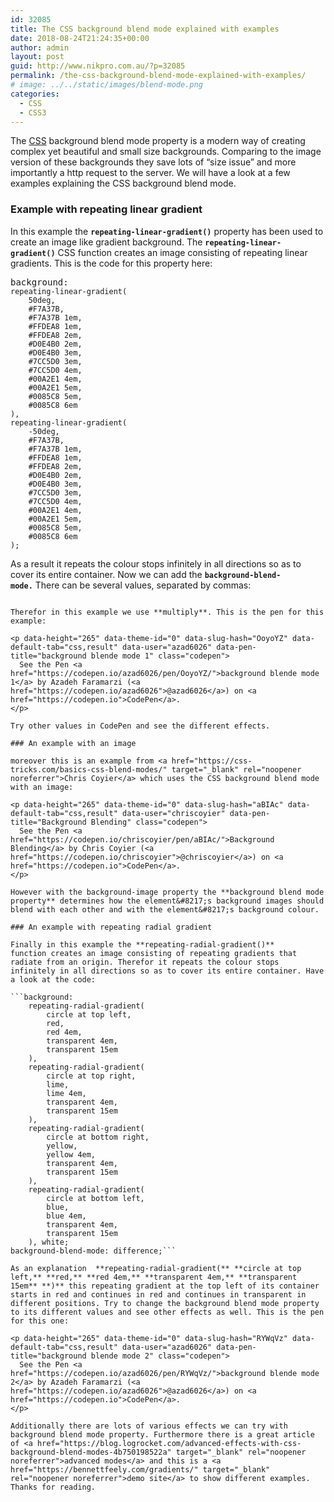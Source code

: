 ```yaml
---
id: 32085
title: The CSS background blend mode explained with examples
date: 2018-08-24T21:24:35+00:00
author: admin
layout: post
guid: http://www.nikpro.com.au/?p=32085
permalink: /the-css-background-blend-mode-explained-with-examples/
# image: ../../static/images/blend-mode.png
categories:
  - CSS
  - CSS3
---
```

The [CSS](http://www.nikpro.com.au/category/css) background blend mode property is a modern way of creating complex yet beautiful and small size backgrounds. Comparing to the image version of these backgrounds they save lots of &#8220;size issue&#8221; and more importantly a http request to the server. We will have a look at a few examples explaining the CSS background blend mode.

### Example with repeating linear gradient

In this example the **`repeating-linear-gradient()`** property has been used to create an image like gradient background. The **`repeating-linear-gradient()`** CSS function creates an image consisting of repeating linear gradients. This is the code for this property here:

<pre class="wp-block-preformatted">background:
<code>repeating-linear-gradient(
    50deg,
    #F7A37B,
    #F7A37B 1em,
    #FFDEA8 1em,
    #FFDEA8 2em,
    #D0E4B0 2em,
    #D0E4B0 3em,
    #7CC5D0 3em,
    #7CC5D0 4em,
    #00A2E1 4em,
    #00A2E1 5em,
    #0085C8 5em,
    #0085C8 6em
),
repeating-linear-gradient(
    -50deg,
    #F7A37B,
    #F7A37B 1em,
    #FFDEA8 1em,
    #FFDEA8 2em,
    #D0E4B0 2em,
    #D0E4B0 3em,
    #7CC5D0 3em,
    #7CC5D0 4em,
    #00A2E1 4em,
    #00A2E1 5em,
    #0085C8 5em,
    #0085C8 6em
);</code><br /></pre>

As a result it repeats the colour stops infinitely in all directions so as to cover its entire container. Now we can add the **`background-blend-mode.`** There can be several values, separated by commas:

```&lt;blend-mode> = normal <a href="https://developer.mozilla.org/en-US/docs/CSS/Value_definition_syntax#Single_bar">|</a> multiply <a href="https://developer.mozilla.org/en-US/docs/CSS/Value_definition_syntax#Single_bar">|</a> screen <a href="https://developer.mozilla.org/en-US/docs/CSS/Value_definition_syntax#Single_bar">|</a> overlay <a href="https://developer.mozilla.org/en-US/docs/CSS/Value_definition_syntax#Single_bar">|</a> darken <a href="https://developer.mozilla.org/en-US/docs/CSS/Value_definition_syntax#Single_bar">|</a> lighten <a href="https://developer.mozilla.org/en-US/docs/CSS/Value_definition_syntax#Single_bar">|</a> color-dodge <a href="https://developer.mozilla.org/en-US/docs/CSS/Value_definition_syntax#Single_bar">|</a> color-burn <a href="https://developer.mozilla.org/en-US/docs/CSS/Value_definition_syntax#Single_bar">|</a> hard-light <a href="https://developer.mozilla.org/en-US/docs/CSS/Value_definition_syntax#Single_bar">|</a> soft-light <a href="https://developer.mozilla.org/en-US/docs/CSS/Value_definition_syntax#Single_bar">|</a> difference <a href="https://developer.mozilla.org/en-US/docs/CSS/Value_definition_syntax#Single_bar">|</a> exclusion <a href="https://developer.mozilla.org/en-US/docs/CSS/Value_definition_syntax#Single_bar">|</a> hue <a href="https://developer.mozilla.org/en-US/docs/CSS/Value_definition_syntax#Single_bar">|</a> saturation <a href="https://developer.mozilla.org/en-US/docs/CSS/Value_definition_syntax#Single_bar">|</a> color <a href="https://developer.mozilla.org/en-US/docs/CSS/Value_definition_syntax#Single_bar">|</a> luminosity<br /></pre>

Therefor in this example we use **multiply**. This is the pen for this example:

<p data-height="265" data-theme-id="0" data-slug-hash="OoyoYZ" data-default-tab="css,result" data-user="azad6026" data-pen-title="background blende mode 1" class="codepen">
  See the Pen <a href="https://codepen.io/azad6026/pen/OoyoYZ/">background blende mode 1</a> by Azadeh Faramarzi (<a href="https://codepen.io/azad6026">@azad6026</a>) on <a href="https://codepen.io">CodePen</a>.
</p>

Try other values in CodePen and see the different effects.

### An example with an image

moreover this is an example from <a href="https://css-tricks.com/basics-css-blend-modes/" target="_blank" rel="noopener noreferrer">Chris Coyier</a> which uses the CSS background blend mode with an image:

<p data-height="265" data-theme-id="0" data-slug-hash="aBIAc" data-default-tab="css,result" data-user="chriscoyier" data-pen-title="Background Blending" class="codepen">
  See the Pen <a href="https://codepen.io/chriscoyier/pen/aBIAc/">Background Blending</a> by Chris Coyier (<a href="https://codepen.io/chriscoyier">@chriscoyier</a>) on <a href="https://codepen.io">CodePen</a>.
</p>

However with the background-image property the **background blend mode property** determines how the element&#8217;s background images should blend with each other and with the element&#8217;s background colour.

### An example with repeating radial gradient

Finally in this example the **repeating-radial-gradient()** function creates an image consisting of repeating gradients that radiate from an origin. Therefor it repeats the colour stops infinitely in all directions so as to cover its entire container. Have a look at the code:

```background:
    repeating-radial-gradient(
        circle at top left,
        red,
        red 4em,
        transparent 4em,
        transparent 15em
    ),
    repeating-radial-gradient(
        circle at top right,
        lime,
        lime 4em,
        transparent 4em,
        transparent 15em
    ),
    repeating-radial-gradient(
        circle at bottom right,
        yellow,
        yellow 4em,
        transparent 4em,
        transparent 15em
    ),
    repeating-radial-gradient(
        circle at bottom left,
        blue,
        blue 4em,
        transparent 4em,
        transparent 15em
    ), white;
background-blend-mode: difference;```

As an explanation  **repeating-radial-gradient(** **circle at top left,** **red,** **red 4em,** **transparent 4em,** **transparent 15em** **)** this repeating gradient at the top left of its container starts in red and continues in red and continues in transparent in different positions. Try to change the background blend mode property to its different values and see other effects as well. This is the pen for this one:

<p data-height="265" data-theme-id="0" data-slug-hash="RYWqVz" data-default-tab="css,result" data-user="azad6026" data-pen-title="background blende mode 2" class="codepen">
  See the Pen <a href="https://codepen.io/azad6026/pen/RYWqVz/">background blende mode 2</a> by Azadeh Faramarzi (<a href="https://codepen.io/azad6026">@azad6026</a>) on <a href="https://codepen.io">CodePen</a>.
</p>

Additionally there are lots of various effects we can try with background blend mode property. Furthermore there is a great article of <a href="https://blog.logrocket.com/advanced-effects-with-css-background-blend-modes-4b750198522a" target="_blank" rel="noopener noreferrer">advanced modes</a> and this is a <a href="https://bennettfeely.com/gradients/" target="_blank" rel="noopener noreferrer">demo site</a> to show different examples. Thanks for reading.